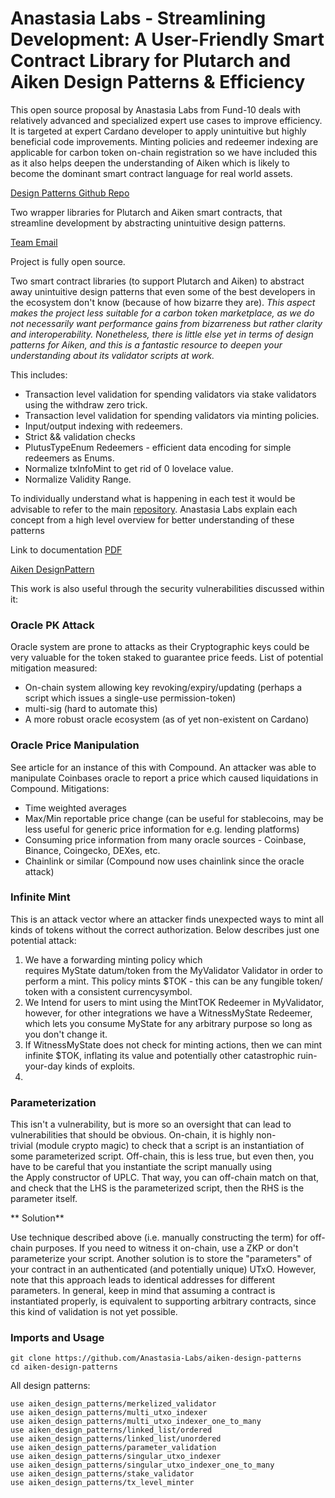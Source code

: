 # Anastasia Labs - Streamlining Development: A User-Friendly Smart Contract Library for Plutarch and Aiken Design Patterns & Efficiency

This open source proposal by Anastasia Labs from Fund-10 deals with relatively advanced and specialized expert use cases to improve efficiency. It is targeted at expert Cardano developer to apply unintuitive but highly beneficial code improvements. Minting policies and redeemer indexing are applicable for carbon token on-chain registration so we have included this as it also helps deepen the understanding of Aiken which is likely to become the dominant smart contract language for real world assets.

[Design Patterns Github Repo](https://github.com/Anastasia-Labs/design-patterns)

Two wrapper libraries for Plutarch and Aiken smart contracts, that streamline development by abstracting unintuitive design patterns.

[Team Email](info@anastasialabs.com)

Project is fully open source.

Two smart contract libraries (to support Plutarch and Aiken) to abstract away unintuitive design patterns that even some of the best developers in the ecosystem don't know (because of how bizarre they are). *This aspect makes the project less suitable for a carbon token marketplace, as we do not necessarily want performance gains from bizarreness but rather clarity and interoperability. Nonetheless, there is little else yet in terms of design patterns for Aiken, and this is a fantastic resource to deepen your understanding about its validator scripts at work.*

This includes:

* Transaction level validation for spending validators via stake validators using the withdraw zero trick.
* Transaction level validation for spending validators via minting policies.
* Input/output indexing with redeemers.
* Strict && validation checks
* PlutusTypeEnum Redeemers - efficient data encoding for simple redeemers as Enums.
* Normalize txInfoMint to get rid of 0 lovelace value.
* Normalize Validity Range.

To individually understand what is happening in each test it would be advisable to refer to the main [repository](https://github.com/Anastasia-Labs/design-patterns). Anastasia Labs explain each concept from a high level overview for better understanding of these patterns

Link to documentation [PDF](https://drive.google.com/file/d/1Oju4cMF7jrIjh5VbIueTyp45T45g1159/view?usp=sharing)

[Aiken DesignPattern](https://github.com/Anastasia-Labs/aiken-design-patterns)

This work is also useful through the security vulnerabilities discussed within it:

### Oracle PK Attack
Oracle system are prone to attacks as their Cryptographic keys could be very valuable for the token staked to guarantee price feeds.
List of potential mitigation measured:
* On-chain system allowing key revoking/expiry/updating (perhaps a script which issues a single-use permission-token)
* multi-sig (hard to automate this)
* A more robust oracle ecosystem (as of yet non-existent on Cardano)

### Oracle Price Manipulation
See article for an instance of this with Compound. An attacker was able to manipulate Coinbases oracle to report a price which caused liquidations in Compound.
Mitigations:
* Time weighted averages
* Max/Min reportable price change (can be useful for stablecoins, may be less useful for generic price information for e.g. lending platforms)
* Consuming price information from many oracle sources - Coinbase, Binance, Coingecko, DEXes, etc.
* Chainlink or similar (Compound now uses chainlink since the oracle attack)

### Infinite Mint
This is an attack vector where an attacker finds unexpected ways to mint all kinds of tokens without the correct authorization. Below describes just one potential attack:
  1. We have a forwarding minting policy which requires MyState datum/token from the MyValidator Validator in order to perform a mint. This policy mints $TOK - this can be any fungible token/ token with a consistent currencysymbol.
  2. We Intend for users to mint using the MintTOK Redeemer in MyValidator, however, for other integrations we have a WitnessMyState Redeemer, which lets you consume MyState for any arbitrary purpose so long as you don't change it.
  3. If WitnessMyState does not check for minting actions, then we can mint infinite $TOK, inflating its value and potentially other catastrophic ruin-your-day kinds of exploits.
  4. 
### Parameterization
This isn't a vulnerability, but is more so an oversight that can lead to vulnerabilities that should be obvious. On-chain, it is highly non-trivial (module crypto magic) to check that a script is an instantiation of some parameterized script. Off-chain, this is less true, but even then, you have to be careful that you instantiate the script manually using the Apply constructor of UPLC. That way, you can off-chain match on that, and check that the LHS is the parameterized script, then the RHS is the parameter itself.

** Solution**

Use technique described above (i.e. manually constructing the term) for off-chain purposes. If you need to witness it on-chain, use a ZKP or don't parameterize your script.
Another solution is to store the "parameters" of your contract in an authenticated (and potentially unique) UTxO. However, note that this approach leads to identical addresses for different parameters.
In general, keep in mind that assuming a contract is instantiated properly, is equivalent to supporting arbitrary contracts, since this kind of validation is not yet possible.


### Imports and Usage

~~~
git clone https://github.com/Anastasia-Labs/aiken-design-patterns
cd aiken-design-patterns
~~~

All design patterns:

~~~
use aiken_design_patterns/merkelized_validator
use aiken_design_patterns/multi_utxo_indexer
use aiken_design_patterns/multi_utxo_indexer_one_to_many
use aiken_design_patterns/linked_list/ordered
use aiken_design_patterns/linked_list/unordered
use aiken_design_patterns/parameter_validation
use aiken_design_patterns/singular_utxo_indexer
use aiken_design_patterns/singular_utxo_indexer_one_to_many
use aiken_design_patterns/stake_validator
use aiken_design_patterns/tx_level_minter
~~~
